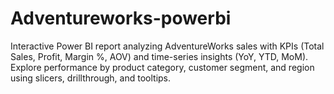 # Adventureworks-powerbi
Interactive Power BI report analyzing AdventureWorks sales with KPIs (Total Sales, Profit, Margin %, AOV) and time-series insights (YoY, YTD, MoM). Explore performance by product category, customer segment, and region using slicers, drillthrough, and tooltips.
